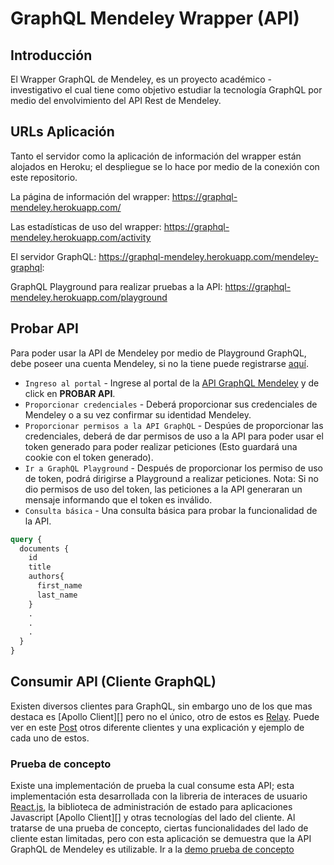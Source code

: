 # GraphQL Mendeley Wrapper (API)

## Introducción

El Wrapper GraphQL de Mendeley, es un proyecto académico - investigativo el cual tiene como objetivo estudiar la tecnología GraphQL por medio del envolvimiento del API Rest de Mendeley.

## URLs Aplicación

Tanto el servidor como la aplicación de información del wrapper están alojados en Heroku; el despliegue se lo hace por medio de la conexión con este repositorio.

La página de información del wrapper:
https://graphql-mendeley.herokuapp.com/

Las estadísticas de uso del wrapper:
https://graphql-mendeley.herokuapp.com/activity

El servidor GraphQL:
https://graphql-mendeley.herokuapp.com/mendeley-graphql:

GraphQL Playground para realizar pruebas a la API:
https://graphql-mendeley.herokuapp.com/playground

## Probar API

Para poder usar la API de Mendeley por medio de Playground GraphQL, debe poseer una cuenta Mendeley, si no la tiene puede registrarse [aquí][].

- `Ingreso al portal` - Ingrese al portal de la [API GraphQL Mendeley][] y de click en **PROBAR API**.
- `Proporcionar credenciales` - Deberá proporcionar sus credenciales de Mendeley o a su vez confirmar su identidad Mendeley.
- `Proporcionar permisos a la API GraphQL` -  Despúes de proporcionar las credenciales, deberá de dar permisos de uso a la API para poder usar el token generado para poder realizar peticiones (Esto guardará una cookie con el token generado).
- `Ir a GraphQL Playground` - Después de proporcionar los permiso de uso de token, podrá dirigirse a Playground a realizar peticiones. Nota: Si no dio permisos de uso del token, las peticiones a la API generaran un mensaje informando que el token es inválido.
- `Consulta básica` - Una consulta básica para probar la funcionalidad de la API.

```graphql
query {
  documents {
    id
    title
    authors{
      first_name
      last_name
    }
    .
    .
    .
  }
}
```
## Consumir API (Cliente GraphQL)
Existen diversos clientes para GraphQL, sin embargo uno de los que mas destaca es [Apollo Client][] pero no el único, otro de estos es [Relay][]. Puede ver en este [Post][] otros diferente clientes y una explicación y ejemplo de cada uno de estos.

### Prueba de concepto
Existe una implementación de prueba la cual consume esta API; esta implementación esta desarrollada con la libreria de interaces de usuario [React.js][], la biblioteca de administración de estado para aplicaciones Javascript [Apollo Client][] y otras tecnologías del lado del cliente. Al tratarse de una prueba de concepto, ciertas funcionalidades del lado de cliente estan limitadas, pero con esta aplicación se demuestra que la API GraphQL de Mendeley es utilizable. Ir a la [demo prueba de concepto][]

[aquí]:https://www.mendeley.com/newsfeed
[API GraphQL Mendeley]: https://graphql-mendeley.herokuapp.com/
[demo prueba de concepto]: https://test-concept-gmw.herokuapp.com/
[React.js]: https://es.reactjs.org/
[Apollo]: https://www.apollographql.com/docs/react/
[Relay]: https://relay.dev/
[Post]: https://medium.com/open-graphql/exploring-different-graphql-clients-d1bc69de305f
